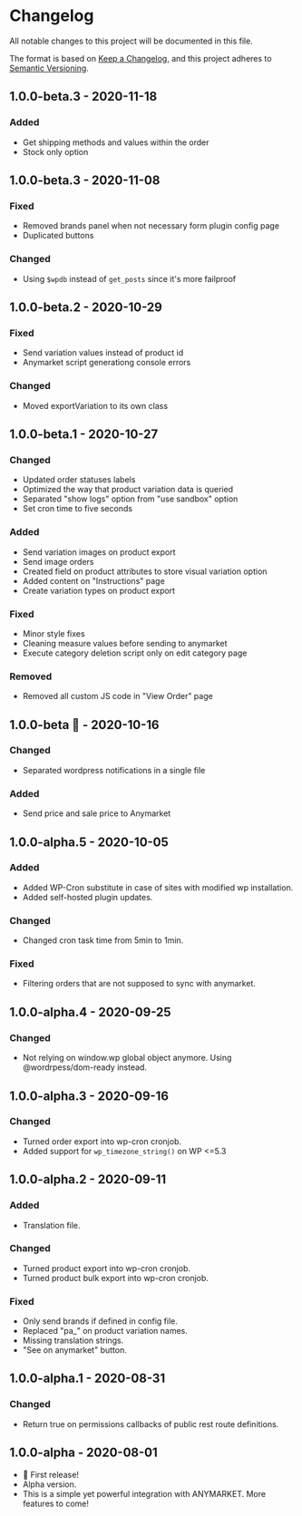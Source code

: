 # Changelog

All notable changes to this project will be documented in this file.

The format is based on [Keep a Changelog](https://keepachangelog.com/en/1.0.0/),
and this project adheres to [Semantic Versioning](https://semver.org/spec/v2.0.0.html).

## 1.0.0-beta.3 - 2020-11-18

### Added

-   Get shipping methods and values within the order
-   Stock only option

## 1.0.0-beta.3 - 2020-11-08

### Fixed

-   Removed brands panel when not necessary form plugin config page
-   Duplicated buttons

### Changed

-   Using `$wpdb` instead of `get_posts` since it's more failproof

## 1.0.0-beta.2 - 2020-10-29

### Fixed

-   Send variation values instead of product id
-   Anymarket script generationg console errors

### Changed

-   Moved exportVariation to its own class

## 1.0.0-beta.1 - 2020-10-27

### Changed

-   Updated order statuses labels
-   Optimized the way that product variation data is queried
-   Separated "show logs" option from "use sandbox" option
-   Set cron time to five seconds

### Added

-   Send variation images on product export
-   Send image orders
-   Created field on product attributes to store visual variation option
-   Added content on "Instructions" page
-   Create variation types on product export

### Fixed

-   Minor style fixes
-   Cleaning measure values before sending to anymarket
-   Execute category deletion script only on edit category page

### Removed

-   Removed all custom JS code in "View Order" page

## 1.0.0-beta 🎉 - 2020-10-16

### Changed

-   Separated wordpress notifications in a single file

### Added

-   Send price and sale price to Anymarket

## 1.0.0-alpha.5 - 2020-10-05

### Added

-   Added WP-Cron substitute in case of sites with modified wp installation.
-   Added self-hosted plugin updates.

### Changed

-   Changed cron task time from 5min to 1min.

### Fixed

-   Filtering orders that are not supposed to sync with anymarket.

## 1.0.0-alpha.4 - 2020-09-25

### Changed

-   Not relying on window.wp global object anymore. Using @wordrpess/dom-ready instead.

## 1.0.0-alpha.3 - 2020-09-16

### Changed

-   Turned order export into wp-cron cronjob.
-   Added support for `wp_timezone_string()` on WP <=5.3

## 1.0.0-alpha.2 - 2020-09-11

### Added

-   Translation file.

### Changed

-   Turned product export into wp-cron cronjob.
-   Turned product bulk export into wp-cron cronjob.

### Fixed

-   Only send brands if defined in config file.
-   Replaced "pa\_" on product variation names.
-   Missing translation strings.
-   "See on anymarket" button.

## 1.0.0-alpha.1 - 2020-08-31

### Changed

-   Return true on permissions callbacks of public rest route definitions.

## 1.0.0-alpha - 2020-08-01

-   🎉 First release!
-   Alpha version.
-   This is a simple yet powerful integration with ANYMARKET. More features to come!
